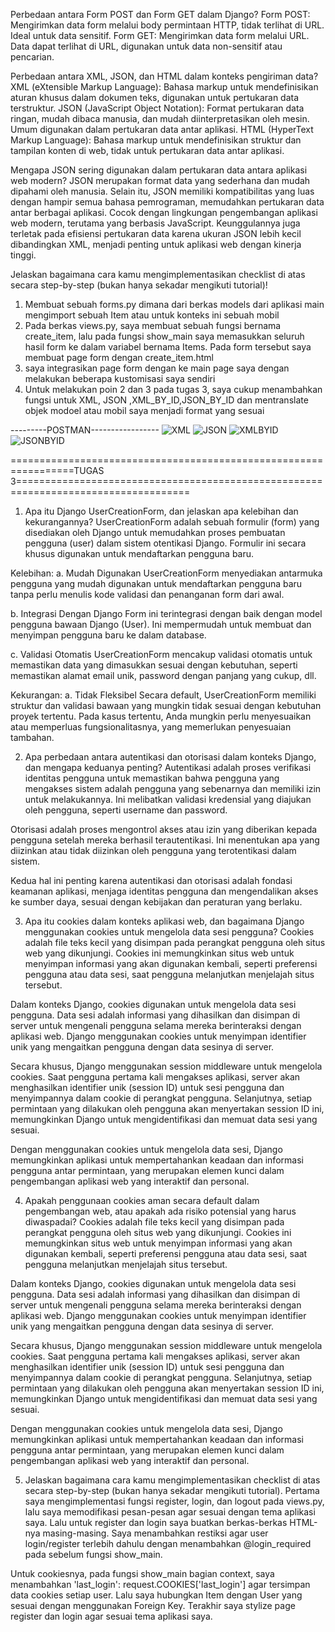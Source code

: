 Perbedaan antara Form POST dan Form GET dalam Django?
Form POST: Mengirimkan data form melalui body permintaan HTTP, tidak terlihat di URL. Ideal untuk data sensitif. 
Form GET: Mengirimkan data form melalui URL. Data dapat terlihat di URL, digunakan untuk data non-sensitif atau pencarian. 

Perbedaan antara XML, JSON, dan HTML dalam konteks pengiriman data? 
XML (eXtensible Markup Language): Bahasa markup untuk mendefinisikan aturan khusus dalam dokumen teks, digunakan untuk pertukaran data terstruktur. 
JSON (JavaScript Object Notation): Format pertukaran data ringan, mudah dibaca manusia, dan mudah diinterpretasikan oleh mesin. Umum digunakan dalam pertukaran data antar aplikasi. 
HTML (HyperText Markup Language): Bahasa markup untuk mendefinisikan struktur dan tampilan konten di web, tidak untuk pertukaran data antar aplikasi.

Mengapa JSON sering digunakan dalam pertukaran data antara aplikasi web modern?
JSON merupakan format data yang sederhana dan mudah dipahami oleh manusia. Selain itu, JSON memiliki kompatibilitas yang luas dengan hampir semua bahasa pemrograman, memudahkan pertukaran data antar berbagai aplikasi. Cocok dengan lingkungan pengembangan aplikasi web modern, terutama yang berbasis JavaScript. Keunggulannya juga terletak pada efisiensi pertukaran data karena ukuran JSON lebih kecil dibandingkan XML, menjadi penting untuk aplikasi web dengan kinerja tinggi.

Jelaskan bagaimana cara kamu mengimplementasikan checklist di atas secara step-by-step (bukan hanya sekadar mengikuti tutorial)!
1. Membuat sebuah forms.py dimana dari berkas models dari aplikasi main mengimport sebuah Item atau untuk konteks ini sebuah mobil
2. Pada berkas views.py, saya membuat sebuah fungsi bernama create_item, lalu pada fungsi show_main saya memasukkan seluruh hasil form ke dalam variabel bernama Items. Pada form tersebut saya membuat page form dengan create_item.html
3. saya integrasikan page form dengan ke main page saya dengan melakukan beberapa kustomisasi saya sendiri
4. Untuk melakukan poin 2 dan 3 pada tugas 3, saya cukup menambahkan fungsi untuk XML, JSON ,XML_BY_ID,JSON_BY_ID dan mentranslate objek modoel atau mobil saya menjadi format yang sesuai

---------POSTMAN-----------------
![XML](https://github.com/andhikarayhan/GarasiGokil/blob/main/Screenshot%202023-09-20%20034533.png)
![JSON](https://github.com/andhikarayhan/GarasiGokil/blob/main/Screenshot%202023-09-20%20034604.png)
![XMLBYID](https://github.com/andhikarayhan/GarasiGokil/blob/main/Screenshot%202023-09-20%20035029.png)
![JSONBYID](https://github.com/andhikarayhan/GarasiGokil/blob/main/Screenshot%202023-09-20%20035146.png)


=================================================================TUGAS 3====================================================================================
1. Apa itu Django UserCreationForm, dan jelaskan apa kelebihan dan kekurangannya?
UserCreationForm adalah sebuah formulir (form) yang disediakan oleh Django untuk memudahkan proses pembuatan pengguna (user) dalam sistem otentikasi Django. Formulir ini secara khusus digunakan untuk mendaftarkan pengguna baru.

Kelebihan:
a. Mudah Digunakan
UserCreationForm menyediakan antarmuka pengguna yang mudah digunakan untuk mendaftarkan pengguna baru tanpa perlu menulis kode validasi dan penanganan form dari awal.

b. Integrasi Dengan Django
Form ini terintegrasi dengan baik dengan model pengguna bawaan Django (User). Ini mempermudah untuk membuat dan menyimpan pengguna baru ke dalam database.

c. Validasi Otomatis
UserCreationForm mencakup validasi otomatis untuk memastikan data yang dimasukkan sesuai dengan kebutuhan, seperti memastikan alamat email unik, password dengan panjang yang cukup, dll.

Kekurangan:
a. Tidak Fleksibel
Secara default, UserCreationForm memiliki struktur dan validasi bawaan yang mungkin tidak sesuai dengan kebutuhan proyek tertentu. Pada kasus tertentu, Anda mungkin perlu menyesuaikan atau memperluas fungsionalitasnya, yang memerlukan penyesuaian tambahan.


2. Apa perbedaan antara autentikasi dan otorisasi dalam konteks Django, dan mengapa keduanya penting?
Autentikasi adalah proses verifikasi identitas pengguna untuk memastikan bahwa pengguna yang mengakses sistem adalah pengguna yang sebenarnya dan memiliki izin untuk melakukannya. Ini melibatkan validasi kredensial yang diajukan oleh pengguna, seperti username dan password.

Otorisasi adalah proses mengontrol akses atau izin yang diberikan kepada pengguna setelah mereka berhasil terautentikasi. Ini menentukan apa yang diizinkan atau tidak diizinkan oleh pengguna yang terotentikasi dalam sistem.

Kedua hal ini penting karena autentikasi dan otorisasi adalah fondasi keamanan aplikasi, menjaga identitas pengguna dan mengendalikan akses ke sumber daya, sesuai dengan kebijakan dan peraturan yang berlaku.


3. Apa itu cookies dalam konteks aplikasi web, dan bagaimana Django menggunakan cookies untuk mengelola data sesi pengguna?
Cookies adalah file teks kecil yang disimpan pada perangkat pengguna oleh situs web yang dikunjungi. Cookies ini memungkinkan situs web untuk menyimpan informasi yang akan digunakan kembali, seperti preferensi pengguna atau data sesi, saat pengguna melanjutkan menjelajah situs tersebut.

Dalam konteks Django, cookies digunakan untuk mengelola data sesi pengguna. Data sesi adalah informasi yang dihasilkan dan disimpan di server untuk mengenali pengguna selama mereka berinteraksi dengan aplikasi web. Django menggunakan cookies untuk menyimpan identifier unik yang mengaitkan pengguna dengan data sesinya di server.

Secara khusus, Django menggunakan session middleware untuk mengelola cookies. Saat pengguna pertama kali mengakses aplikasi, server akan menghasilkan identifier unik (session ID) untuk sesi pengguna dan menyimpannya dalam cookie di perangkat pengguna. Selanjutnya, setiap permintaan yang dilakukan oleh pengguna akan menyertakan session ID ini, memungkinkan Django untuk mengidentifikasi dan memuat data sesi yang sesuai.

Dengan menggunakan cookies untuk mengelola data sesi, Django memungkinkan aplikasi untuk mempertahankan keadaan dan informasi pengguna antar permintaan, yang merupakan elemen kunci dalam pengembangan aplikasi web yang interaktif dan personal.


4. Apakah penggunaan cookies aman secara default dalam pengembangan web, atau apakah ada risiko potensial yang harus diwaspadai?
Cookies adalah file teks kecil yang disimpan pada perangkat pengguna oleh situs web yang dikunjungi. Cookies ini memungkinkan situs web untuk menyimpan informasi yang akan digunakan kembali, seperti preferensi pengguna atau data sesi, saat pengguna melanjutkan menjelajah situs tersebut.

Dalam konteks Django, cookies digunakan untuk mengelola data sesi pengguna. Data sesi adalah informasi yang dihasilkan dan disimpan di server untuk mengenali pengguna selama mereka berinteraksi dengan aplikasi web. Django menggunakan cookies untuk menyimpan identifier unik yang mengaitkan pengguna dengan data sesinya di server.

Secara khusus, Django menggunakan session middleware untuk mengelola cookies. Saat pengguna pertama kali mengakses aplikasi, server akan menghasilkan identifier unik (session ID) untuk sesi pengguna dan menyimpannya dalam cookie di perangkat pengguna. Selanjutnya, setiap permintaan yang dilakukan oleh pengguna akan menyertakan session ID ini, memungkinkan Django untuk mengidentifikasi dan memuat data sesi yang sesuai.

Dengan menggunakan cookies untuk mengelola data sesi, Django memungkinkan aplikasi untuk mempertahankan keadaan dan informasi pengguna antar permintaan, yang merupakan elemen kunci dalam pengembangan aplikasi web yang interaktif dan personal.


5. Jelaskan bagaimana cara kamu mengimplementasikan checklist di atas secara step-by-step (bukan hanya sekadar mengikuti tutorial).
Pertama saya mengimplementasi fungsi register, login, dan logout pada views.py, lalu saya memodifikasi pesan-pesan agar sesuai dengan tema aplikasi saya.
Lalu untuk register dan login saya buatkan berkas-berkas HTML-nya masing-masing. Saya menambahkan restiksi agar user login/register terlebih dahulu dengan menambahkan @login_required pada sebelum fungsi show_main.

Untuk cookiesnya, pada fungsi show_main bagian context, saya menambahkan 'last_login': request.COOKIES['last_login'] agar tersimpan data cookies setiap user. Lalu saya hubungkan Item dengan User yang sesuai dengan menggunakan Foreign Key. Terakhir saya stylize page register dan login agar sesuai tema aplikasi saya.

